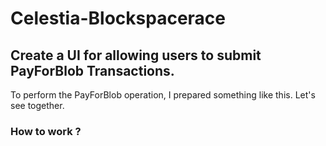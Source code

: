 # Celestia-Blockspacerace
## Create a UI for allowing users to submit PayForBlob Transactions.
To perform the PayForBlob operation, I prepared something like this. Let's see together.
### How to work ?

